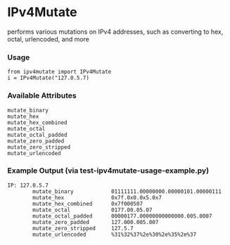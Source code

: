 # IPv4Mutate
performs various mutations on IPv4 addresses, such as converting to hex, octal, urlencoded, and more

### Usage
```
from ipv4mutate import IPv4Mutate
i = IPv4Mutate("127.0.5.7)
```

### Available Attributes
```
mutate_binary
mutate_hex
mutate_hex_combined
mutate_octal
mutate_octal_padded
mutate_zero_padded
mutate_zero_stripped
mutate_urlencoded
```

### Example Output (via test-ipv4mutate-usage-example.py)
```
IP: 127.0.5.7
        mutate_binary            01111111.00000000.00000101.00000111
        mutate_hex               0x7f.0x0.0x5.0x7
        mutate_hex_combined      0x7f000507
        mutate_octal             0177.00.05.07
        mutate_octal_padded      00000177.00000000000000.005.0007
        mutate_zero_padded       127.000.005.007
        mutate_zero_stripped     127.5.7
        mutate_urlencoded        %31%32%37%2e%30%2e%35%2e%37
```
